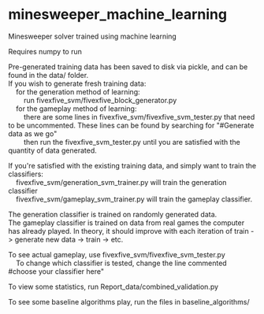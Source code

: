 # minesweeper_machine_learning
Minesweeper solver trained using machine learning

Requires numpy to run

Pre-generated training data has been saved to disk via pickle, and can be found in the data/ folder. <br/>
If you wish to generate fresh training data:<br/>
&nbsp;&nbsp;&nbsp;&nbsp;for the generation method of learning:<br/>
&nbsp;&nbsp;&nbsp;&nbsp;&nbsp;&nbsp;&nbsp;&nbsp;run fivexfive_svm/fivexfive_block_generator.py<br/>
&nbsp;&nbsp;&nbsp;&nbsp;for the gameplay method of learning:<br/>
&nbsp;&nbsp;&nbsp;&nbsp;&nbsp;&nbsp;&nbsp;&nbsp;there are some lines in fivexfive_svm/fivexfive_svm_tester.py that need to be uncommented. These lines can be found by searching for "#Generate data as we go"<br/>
&nbsp;&nbsp;&nbsp;&nbsp;&nbsp;&nbsp;&nbsp;&nbsp;then run the fivexfive_svm_tester.py until you are satisfied with the quantity of data generated.

If you're satisfied with the existing training data, and simply want to train the classifiers:<br/>
&nbsp;&nbsp;&nbsp;&nbsp;fivexfive_svm/generation_svm_trainer.py will train the generation classifier<br/>
&nbsp;&nbsp;&nbsp;&nbsp;fivexfive_svm/gameplay_svm_trainer.py will train the gameplay classifier.

The generation classifier is trained on randomly generated data.<br/>
The gameplay classifier is trained on data from real games the computer has already played. In theory, it should improve with each iteration of train -> generate new data -> train -> etc.

To see actual gameplay, use fivexfive_svm/fivexfive_svm_tester.py<br/>
&nbsp;&nbsp;&nbsp;&nbsp;To change which classifier is tested, change the line commented #choose your classifier here"

To view some statistics, run Report_data/combined_validation.py

To see some baseline algorithms play, run the files in baseline_algorithms/